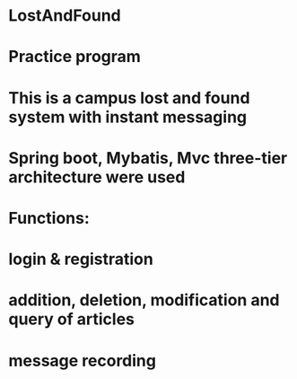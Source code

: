 # LostAndFound
# Practice program
# This is a campus lost and found system with instant messaging
# Spring boot, Mybatis, Mvc three-tier architecture were used
# Functions:
# login & registration
# addition, deletion, modification and query of articles
# message recording
